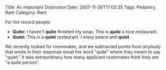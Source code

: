 Title: An Important Distinction
Date: 2007-11-26T17:02:25
Tags: Pedantry, Rant
Category: Rant


For the record people:  

 - **Quite:** I haven't **quite** finished my soup. This is **quite** a nice 
 restaurant.
 - **Quiet:** This is a **quiet** restaurant. I enjoy peace and **quiet**.

We recently looked for roommates, and we subtracted points from anybody that 
wrote in their response email the word "quite" where they meant to say "quiet." 
It was extraordinary how many applicant roommates think they are "a quite 
person".
